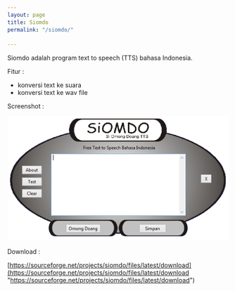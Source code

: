 ```yaml
---
layout: page
title: Siomdo
permalink: "/siomdo/"

---
```

Siomdo adalah program text to speech (TTS) bahasa Indonesia.

Fitur :

* konversi text ke suara
* konversi text ke wav file

Screenshot :

![](/uploads/siomdo1.jpg)

Download :

[https://sourceforge.net/projects/siomdo/files/latest/download](https://sourceforge.net/projects/siomdo/files/latest/download "https://sourceforge.net/projects/siomdo/files/latest/download")
